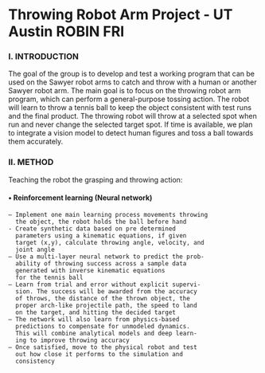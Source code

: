 # Throwing Robot Arm Project - UT Austin ROBIN FRI

### I. INTRODUCTION

The goal of the group is to develop and test a working
program that can be used on the Sawyer robot arms to catch
and throw with a human or another Sawyer robot arm. The
main goal is to focus on the throwing robot arm program,
which can perform a general-purpose tossing action. The robot
will learn to throw a tennis ball to keep the object consistent
with test runs and the final product. The throwing robot will
throw at a selected spot when run and never change the
selected target spot. If time is available, we plan to integrate a
vision model to detect human figures and toss a ball towards
them accurately.

### II. METHOD

Teaching the robot the grasping and throwing action:

#### • Reinforcement learning (Neural network)

    – Implement one main learning process movements throwing
      the object, the robot holds the ball before hand
    - Create synthetic data based on pre determined
      parameters using a kinematic equations, if given
      target (x,y), calculate throwing angle, velocity, and
      joint angle
    – Use a multi-layer neural network to predict the prob-
      ability of throwing success across a sample data
      generated with inverse kinematic equations
      for the tennis ball
    – Learn from trial and error without explicit supervi-
      sion. The success will be awarded from the accuracy
      of throws, the distance of the thrown object, the
      proper arch-like projectile path, the speed to land
      on the target, and hitting the decided target
    – The network will also learn from physics-based
      predictions to compensate for unmodeled dynamics.
      This will combine analytical models and deep learn-
      ing to improve throwing accuracy
    – Once satisfied, move to the physical robot and test
      out how close it performs to the simulation and
      consistency
